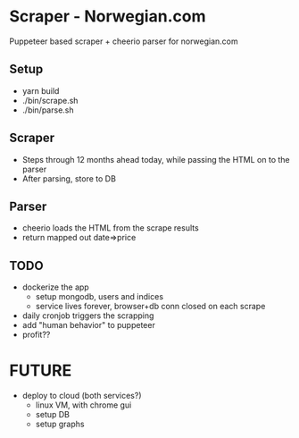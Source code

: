 # Scraper - Norwegian.com

Puppeteer based scraper + cheerio parser for norwegian.com

## Setup

- yarn build
- ./bin/scrape.sh
- ./bin/parse.sh

## Scraper

- Steps through 12 months ahead today, while passing the HTML on to the parser
- After parsing, store to DB

## Parser

- cheerio loads the HTML from the scrape results
- return mapped out date=>price

## TODO

- dockerize the app
  - setup mongodb, users and indices
  - service lives forever, browser+db conn closed on each scrape
- daily cronjob triggers the scrapping
- add "human behavior" to puppeteer
- profit??

# FUTURE

- deploy to cloud (both services?)
  - linux VM, with chrome gui
  - setup DB
  - setup graphs
